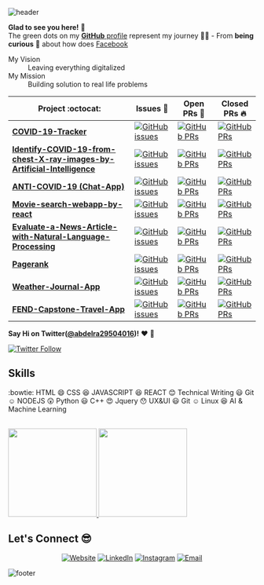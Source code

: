 ![header](https://capsule-render.vercel.app/api?type=wave&color=gradient&height=280&section=header&text=Hi%20there%20👋&fontSize=90)


**Glad to see you here!** :star_struck: <br> The green dots on my [**GitHub** profile](https://github.com/kabaka121212?tab=repositories) represent my journey :running_man: - From **being curious** :thinking: about how does [Facebook](https://www.facebook.com/abdelrahman.abdelnasser.gamal/) 

<dl>
  <dt>My Vision </dt>
  <dd>Leaving everything digitalized</dd>

  <dt>My Mission</dt>
  <dd>Building solution to real life problems</dd>
</dl>

|      Project :octocat:   |     Issues :bug:   | Open PRs :bell:  | Closed PRs :fire:  |
|-------------|-------------------|---|---|
| [**COVID-19-Tracker**](https://github.com/kabaka121212/COVID-19-Tracker) | [![GitHub issues](https://img.shields.io/github/issues/kabaka121212/COVID-19-Tracker?color=green&logo=github&style=flat)](https://github.com/kabaka121212/COVID-19-Tracker/issues) | [![GitHub PRs](https://img.shields.io/github/issues-pr/kabaka121212/COVID-19-Tracker?style=flat&logo=github)](https://github.com/kabaka121212/COVID-19-Tracker/pulls)  | [![GitHub PRs](https://img.shields.io/github/issues-pr-closed/kabaka121212/COVID-19-Tracker?style=flat&color=critical&logo=github)](https://github.com/kabaka121212/COVID-19-Tracker/pulls?q=is%3Apr+is%3Aclosed)  |
| [**Identify-COVID-19-from-chest-X-ray-images-by-Artificial-Intelligence**](https://github.com/kabaka121212/Identify-COVID-19-from-chest-X-ray-images-by-Artificial-Intelligence) | [![GitHub issues](https://img.shields.io/github/issues/kabaka121212/Identify-COVID-19-from-chest-X-ray-images-by-Artificial-Intelligence?color=green&logo=github&style=flat)](https://github.com/kabaka121212/Identify-COVID-19-from-chest-X-ray-images-by-Artificial-Intelligence/issues) | [![GitHub PRs](https://img.shields.io/github/issues-pr/kabaka121212/Identify-COVID-19-from-chest-X-ray-images-by-Artificial-Intelligence?style=flat&logo=github)](https://github.com/kabaka121212/Identify-COVID-19-from-chest-X-ray-images-by-Artificial-Intelligence/pulls)  | [![GitHub PRs](https://img.shields.io/github/issues-pr-closed/kabaka121212/Identify-COVID-19-from-chest-X-ray-images-by-Artificial-Intelligence?style=flat&color=critical&logo=github)](https://github.com/kabaka121212/Identify-COVID-19-from-chest-X-ray-images-by-Artificial-Intelligence/pulls?q=is%3Apr+is%3Aclosed)   |
| [**ANTI-COVID-19 (Chat-App)**](https://github.com/kabaka121212/ANTI-COVID-19) | [![GitHub issues](https://img.shields.io/github/issues/kabaka121212/ANTI-COVID-19?color=green&logo=github&style=flat)](https://github.com/kabaka121212/ANTI-COVID-19/issues) | [![GitHub PRs](https://img.shields.io/github/issues-pr/kabaka121212/ANTI-COVID-19?style=flat&logo=github)](https://github.com/kabaka121212/ANTI-COVID-19/pulls)  | [![GitHub PRs](https://img.shields.io/github/issues-pr-closed/kabaka121212/ANTI-COVID-19?style=flat&color=critical&logo=github)](https://github.com/kabaka121212/ANTI-COVID-19/pulls?q=is%3Apr+is%3Aclosed)   |
| [**Movie-search-webapp-by-react**](https://github.com/kabaka121212/Movie-search-webapp-by-react) | [![GitHub issues](https://img.shields.io/github/issues/kabaka121212/Movie-search-webapp-by-react?color=green&logo=github&style=flat)](https://github.com/kabaka121212/Movie-search-webapp-by-react/issues) | [![GitHub PRs](https://img.shields.io/github/issues-pr/kabaka121212/Movie-search-webapp-by-react?style=flat&logo=github)](https://github.com/kabaka121212/Movie-search-webapp-by-react/pulls)  | [![GitHub PRs](https://img.shields.io/github/issues-pr-closed/kabaka121212/Movie-search-webapp-by-react?style=flat&color=critical&logo=github)](https://github.com/kabaka121212/Movie-search-webapp-by-react/pulls?q=is%3Apr+is%3Aclosed)   |
| [**Evaluate-a-News-Article-with-Natural-Language-Processing**](https://github.com/kabaka121212/Movie-search-webapp-by-react) | [![GitHub issues](https://img.shields.io/github/issues/kabaka121212/Evaluate-a-News-Article-with-Natural-Language-Processing?color=green&logo=github&style=flat)](https://github.com/kabaka121212/Evaluate-a-News-Article-with-Natural-Language-Processing/issues) | [![GitHub PRs](https://img.shields.io/github/issues-pr/kabaka121212/Movie-search-webapp-by-react?style=flat&logo=github)](https://github.com/kabaka121212/Evaluate-a-News-Article-with-Natural-Language-Processing/pulls)  | [![GitHub PRs](https://img.shields.io/github/issues-pr-closed/kabaka121212/Evaluate-a-News-Article-with-Natural-Language-Processing?style=flat&color=critical&logo=github)](https://github.com/kabaka121212/Evaluate-a-News-Article-with-Natural-Language-Processing/pulls?q=is%3Apr+is%3Aclosed)   |
| [**Pagerank**](https://github.com/kabaka121212/pagerank) | [![GitHub issues](https://img.shields.io/github/issues/kabaka121212/pagerank?color=green&logo=github&style=flat)](https://github.com/kabaka121212/pagerank/issues) | [![GitHub PRs](https://img.shields.io/github/issues-pr/kabaka121212/pagerank?style=flat&logo=github)](https://github.com/kabaka121212/pagerank/pulls)  | [![GitHub PRs](https://img.shields.io/github/issues-pr-closed/kabaka121212/pagerank?style=flat&color=critical&logo=github)](https://github.com/kabaka121212/pagerank/pulls?q=is%3Apr+is%3Aclosed)   |
| [**Weather-Journal-App**](https://github.com/kabaka121212/Weather-Journal-App) | [![GitHub issues](https://img.shields.io/github/issues/kabaka121212/Weather-Journal-App?color=green&logo=github&style=flat)](https://github.com/kabaka121212/Weather-Journal-App/issues) | [![GitHub PRs](https://img.shields.io/github/issues-pr/kabaka121212/Weather-Journal-App?style=flat&logo=github)](https://github.com/kabaka121212/Weather-Journal-App/pulls)  | [![GitHub PRs](https://img.shields.io/github/issues-pr-closed/kabaka121212/Weather-Journal-App?style=flat&color=critical&logo=github)](https://github.com/kabaka121212/Weather-Journal-App/pulls?q=is%3Apr+is%3Aclosed)   |
| [**FEND-Capstone-Travel-App**](https://github.com/kabaka121212/FEND-Capstone-Travel-App) | [![GitHub issues](https://img.shields.io/github/issues/kabaka121212/FEND-Capstone-Travel-App?color=green&logo=github&style=flat)](https://github.com/kabaka121212/FEND-Capstone-Travel-App/issues) | [![GitHub PRs](https://img.shields.io/github/issues-pr/kabaka121212/FEND-Capstone-Travel-App?style=flat&logo=github)](https://github.com/kabaka121212/FEND-Capstone-Travel-App/pulls)  | [![GitHub PRs](https://img.shields.io/github/issues-pr-closed/kabaka121212/FEND-Capstone-Travel-App?style=flat&color=critical&logo=github)](https://github.com/kabaka121212/FEND-Capstone-Travel-App/pulls?q=is%3Apr+is%3Aclosed)   |


**Say Hi on Twitter([@abdelra29504016](https://twitter.com/abdelra29504016))!** :heart: 💬

[![Twitter Follow](https://img.shields.io/twitter/follow/abdelra29504016?style=social)](https://twitter.com/abdelra29504016)
<!--
**pavlyhalim/pavlyhalim** is a ✨ _special_ ✨ repository because its `README.md` (this file) appears on your GitHub profile.
Here are some ideas to get you started:
- 🔭 I’m currently working on AI Project:heart:
- 🌱 I’m currently learning Computer vision
- 👯 I’m looking to collaborate with My Friends
- 🤔 I’m looking for help on finding a jop
- 💬 Ask me about Skills
- 📫 How to reach me: Facebook
- 😄 Pronouns: he/his/him
- ⚡ Fun fact: Almost any powered with electricity needs to be coded. Can you imagine?!
-->

## Skills
:bowtie: HTML
:smile: CSS
:satisfied: JAVASCRIPT
:laughing: REACT
:blush: Technical Writing
:smiley: Git
:relaxed: NODEJS
:astonished: Python
:smiley: C++
:heart_eyes: Jquery
:hushed: UX&UI
:smiley: Git
:relaxed: Linux
:satisfied: AI & Machine Learning



<br/>
<a href="https://github.com/kabaka121212">
  <img height="180em" src="https://github-readme-stats.vercel.app/api?username=kabaka121212&theme=dracula&show_icons=true" />
  <img height="180em" src="https://github-readme-stats.vercel.app/api/top-langs/?username=kabaka121212&theme=dracula&layout=compact" />
</a>

<br/>

## Let's Connect :sunglasses:
<p align="center">
<a href="https://www.abdelrahman-18036.com/"><img alt="Website" src="https://img.shields.io/badge/Website-www.abdelrahman.18036.com-blue?style=flat-square&logo=google-chrome"></a>
<a href="https://www.linkedin.com/in/abdelrahman-abdelnasser-gamal-9bb4a8198/"><img alt="LinkedIn" src="https://img.shields.io/badge/LinkedIn-Abdelrahman%20Abdelnasser%20Gamal-blue?style=flat-square&logo=linkedin"></a>
<a href="https://www.instagram.com/abdo.elbreans/"><img alt="Instagram" src="https://img.shields.io/badge/Instagram-abdo.elbreans-blue?style=flat-square&logo=instagram"></a>
<a href="mailto:18036@stemegypt.edu.eg"><img alt="Email" src="https://img.shields.io/badge/Email-18036@stemegypt.edu.eg-blue?style=flat-square&logo=gmail"></a>
</p>

![footer](https://capsule-render.vercel.app/api?type=wave&color=gradient&height=150&section=footer)
